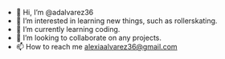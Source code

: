 - 👋 Hi, I’m @adalvarez36
- 👀 I’m interested in learning new things, such as rollerskating.
- 🌱 I’m currently learning coding.
- 💞️ I’m looking to collaborate on any projects.
- 📫 How to reach me alexiaalvarez36@gmail.com

<!---
adalvarez36/adalvarez36 is a ✨ special ✨ repository because its `README.md` (this file) appears on your GitHub profile.
You can click the Preview link to take a look at your changes.
--->
